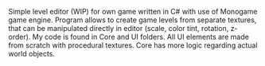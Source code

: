 Simple level editor (WIP) for own game written in C# with use of Monogame game engine. Program allows to create game levels from separate textures,
that can be manipulated directly in editor (scale, color tint, rotation, z-order). My code is found in Core and UI folders.
All UI elements are made from scratch with procedural textures. Core has more logic regarding actual world objects.
